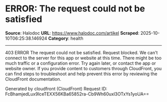 # ERROR: The request could not be satisfied

**Source**: Halodoc
**URL**: https://www.halodoc.com/artikel
**Scraped**: 2025-10-10T06:25:38.146924
**Category**: health

---

403 ERROR
The request could not be satisfied.
Request blocked. We can't connect to the server for this app or website at this time. There might be too much traffic or a configuration error. Try again later, or contact the app or website owner.
If you provide content to customers through CloudFront, you can find steps to troubleshoot and help prevent this error by reviewing the CloudFront documentation.

Generated by cloudfront (CloudFront)
Request ID: FcBhamjedLux9lceTEXX56KBa65852ra-Cb9Wh60uxl3OTxYs1yoUA==
